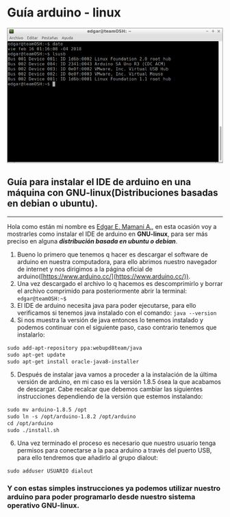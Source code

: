 # **Guía arduino - linux**

![Captura de pantalla de Edgar](/portada.png)

## Guía para instalar el IDE de arduino en una máquina con GNU-linux(Distribuciones basadas en debian o ubuntu).
***
Hola como están mi nombre es [Edgar E. Mamani A.](https://www.facebook.com/dEmONeDGEnT), en esta ocasión voy a mostrarles como instalar el IDE de arduino en **GNU-linux**, para ser más preciso en alguna ***distribución basada en ubuntu o debian***.

1. Bueno lo primero que tenemos q hacer es descargar el software de arduino en nuestra computadora, para ello abrimos nuestro navegador de internet y nos dirigimos a la página oficial de arduino([https://www.arduino.cc/](https://www.arduino.cc/)).
2. Una vez descargado el archivo lo q hacemos es descomprimirlo y borrar el archivo comprimido para posteriormente abrir la terminal:
```edgar@teamOSH:~$```
3. El IDE de arduino necesita java para poder ejecutarse, para ello verificamos si tenemos java instalado con el comando:
```java --version```
4. Si nos muestra la versión de java entonces lo tenemos instalado y podemos continuar con el siguiente paso, caso contrario tenemos que instalarlo:
```
sudo add-apt-repository ppa:webupd8team/java
sudo apt-get update
sudo apt-get install oracle-java8-installer
```
5. Después de instalar java vamos a proceder a la instalación de la última versión de arduino, en mi caso es la versión 1.8.5 ósea la que acabamos de descargar. Cabe recalcar que debemos cambiar las siguientes instrucciones dependiendo de la versión que estemos instalando:
```
sudo mv arduino-1.8.5 /opt
sudo ln -s /opt/arduino-1.8.2 /opt/arduino
cd /opt/arduino
sudo ./install.sh
```
6. Una vez terminado el proceso es necesario que nuestro usuario tenga permisos para conectarse a la paca arduino a través del puerto USB, para ello tendremos que añadirlo al grupo dialout:
```
sudo adduser USUARIO dialout
```
### Y con estas simples instrucciones ya podemos utilizar nuestro arduino para poder programarlo desde nuestro sistema operativo GNU-linux.
